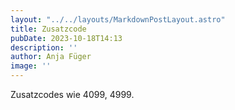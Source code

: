 ```yaml
---
layout: "../../layouts/MarkdownPostLayout.astro"
title: Zusatzcode
pubDate: 2023-10-18T14:13
description: ''
author: Anja Füger
image: ''
---
```


Zusatzcodes wie 4099, 4999.